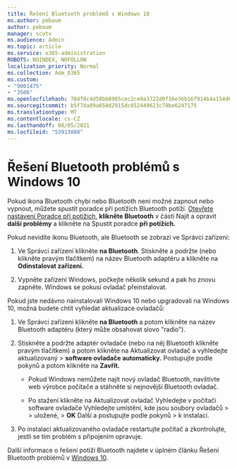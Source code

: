 ```yaml
---
title: Řešení Bluetooth problémů s Windows 10
ms.author: pebaum
author: pebaum
manager: scotv
ms.audience: Admin
ms.topic: article
ms.service: o365-administration
ROBOTS: NOINDEX, NOFOLLOW
localization_priority: Normal
ms.collection: Adm_O365
ms.custom:
- "9001475"
- "3506"
ms.openlocfilehash: 784f8c4d58bb8965cec2ce0a3722d0f16e36b16f914b4a154d6f6da58af9dc28
ms.sourcegitcommit: b5f7da89a650d2915dc652449623c78be6247175
ms.translationtype: MT
ms.contentlocale: cs-CZ
ms.lasthandoff: 08/05/2021
ms.locfileid: "53913888"
---
```

# <a name="fix-bluetooth-problems-in-windows-10"></a>Řešení Bluetooth problémů s Windows 10

Pokud ikona Bluetooth chybí nebo Bluetooth není možné zapnout nebo vypnout, můžete spustit poradce při potížích Bluetooth potíží. [Otevřete nastavení Poradce při potížích](ms-settings:troubleshoot), **klikněte Bluetooth** v části Najít a opravit **další problémy** a klikněte na Spustit poradce **při potížích.**

Pokud nevidíte ikonu Bluetooth, ale Bluetooth se zobrazí ve Správci zařízení:

1. Ve Správci zařízení klikněte **na Bluetooth**. Stiskněte a podržte (nebo klikněte pravým tlačítkem) na název Bluetooth adaptéru a klikněte na **Odinstalovat zařízení.**

2. Vypněte zařízení Windows, počkejte několik sekund a pak ho znovu zapněte. Windows se pokusí ovladač přeinstalovat.

Pokud jste nedávno nainstalovali Windows 10 nebo upgradovali na Windows 10, možná budete chtít vyhledat aktualizace ovladačů:

1. Ve Správci zařízení klikněte **na Bluetooth** a potom klikněte na název Bluetooth adaptéru (který může obsahovat slovo "radio").

2. Stiskněte a podržte adaptér ovladače (nebo na něj Bluetooth klikněte pravým tlačítkem) a potom klikněte na Aktualizovat ovladač a vyhledejte aktualizovaný  >  **software ovladače automaticky.** Postupujte podle pokynů a potom klikněte na **Zavřít.**

      - Pokud Windows nemůžete najít nový ovladač Bluetooth, navštivte web výrobce počítače a stáhněte si nejnovější Bluetooth ovladač.

    - Po stažení klikněte na Aktualizovat ovladač Vyhledejte v počítači software ovladače Vyhledejte umístění, kde jsou soubory ovladačů  >    >   uložené, > **OK** Další a postupujte podle pokynů  >  k instalaci.

3. Po instalaci aktualizovaného ovladače restartujte počítač a zkontrolujte, jestli se tím problém s připojením opravuje.

Další informace o řešení potíží Bluetooth najdete v úplném článku Řešení Bluetooth problémů v [Windows 10](https://support.microsoft.com/help/14169/windows-10-fix-bluetooth-problems).
